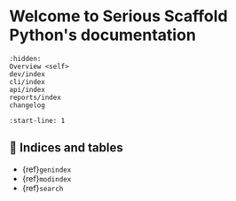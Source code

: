# Welcome to Serious Scaffold Python's documentation

```{toctree}
:hidden:
Overview <self>
dev/index
cli/index
api/index
reports/index
changelog
```

```{include} ../README.md
:start-line: 1
```

## 🔖 Indices and tables

* {ref}`genindex`
* {ref}`modindex`
* {ref}`search`
